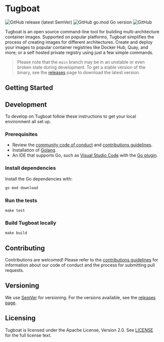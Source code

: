 # Tugboat

![GitHub release (latest SemVer)](https://img.shields.io/github/v/release/gotugboat/tugboat)
![GitHub go.mod Go version](https://img.shields.io/github/go-mod/go-version/gotugboat/tugboat)
![GitHub](https://img.shields.io/github/license/gotugboat/tugboat?color=blue)

Tugboat is an open source command-line tool for building multi-architecture container images. Supported on popular platforms, Tugboat simplifies the process of creating images for different architectures. Create and deploy your images to popular container registries like Docker Hub, Quay, and more; or a self hosted private registry using just a few simple commands.

> Please note that the `main` branch may be in an unstable or even broken state during development. To get a stable version of the binary, see the [releases](https://github.com/gotugboat/tugboat/releases) page to download the latest version.

## Getting Started
<!-- TODO -->

## Development

To develop on Tugboat follow these instructions to get your local environment all set up.

### Prerequisites

- Review the [community code of conduct](./.github/CODE_OF_CONDUCT.md) and [contributions guidelines](./.github/CONTRIBUTING.md).
- Installation of [Golang](https://go.dev/dl/).
- An IDE that supports Go, such as [Visual Studio Code](https://code.visualstudio.com/) with the [Go plugin](https://code.visualstudio.com/docs/languages/go).

### Install dependencies

Install the Go dependencies with:

```bash
go mod download
```

### Run the tests

```
make test
```

### Build Tugboat locally

```
make build
```

## Contributing

Contributions are welcomed! Please refer to the [contributions guidelines](./.github/CONTRIBUTING.md) for information about our code of conduct and the process for submitting pull requests.

## Versioning

We use [SemVer](http://semver.org/) for versioning. For the versions available, see the [releases page](https://github.com/gotugboat/tugboat/releases).

## Licensing

Tugboat is licensed under the Apache License, Version 2.0. See [LICENSE](./LICENSE) for the full license text.
